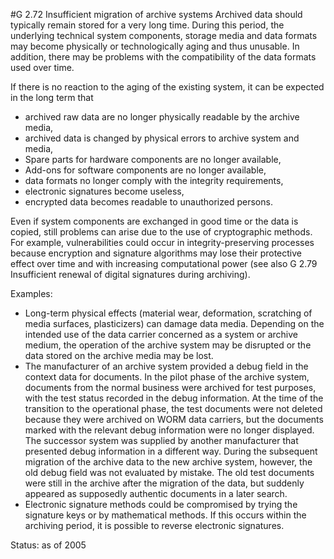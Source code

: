 #G 2.72 Insufficient migration of archive systems
Archived data should typically remain stored for a very long time. During this period, the underlying technical system components, storage media and data formats may become physically or technologically aging and thus unusable. In addition, there may be problems with the compatibility of the data formats used over time.

If there is no reaction to the aging of the existing system, it can be expected in the long term that

* archived raw data are no longer physically readable by the archive media,
* archived data is changed by physical errors to archive system and media,
* Spare parts for hardware components are no longer available,
* Add-ons for software components are no longer available,
* data formats no longer comply with the integrity requirements,
* electronic signatures become useless,
* encrypted data becomes readable to unauthorized persons.


Even if system components are exchanged in good time or the data is copied, still problems can arise due to the use of cryptographic methods. For example, vulnerabilities could occur in integrity-preserving processes because encryption and signature algorithms may lose their protective effect over time and with increasing computational power (see also G 2.79 Insufficient renewal of digital signatures during archiving).

Examples:

* Long-term physical effects (material wear, deformation, scratching of media surfaces, plasticizers) can damage data media. Depending on the intended use of the data carrier concerned as a system or archive medium, the operation of the archive system may be disrupted or the data stored on the archive media may be lost.
* The manufacturer of an archive system provided a debug field in the context data for documents. In the pilot phase of the archive system, documents from the normal business were archived for test purposes, with the test status recorded in the debug information. At the time of the transition to the operational phase, the test documents were not deleted because they were archived on WORM data carriers, but the documents marked with the relevant debug information were no longer displayed. The successor system was supplied by another manufacturer that presented debug information in a different way. During the subsequent migration of the archive data to the new archive system, however, the old debug field was not evaluated by mistake. The old test documents were still in the archive after the migration of the data, but suddenly appeared as supposedly authentic documents in a later search.
* Electronic signature methods could be compromised by trying the signature keys or by mathematical methods. If this occurs within the archiving period, it is possible to reverse electronic signatures.


Status: as of 2005



